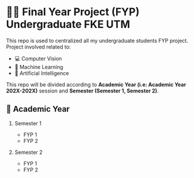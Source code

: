 # 🧑‍🎓 Final Year Project (FYP) Undergraduate FKE UTM 

This repo is used to centralized all my undergraduate students FYP project. Project involved related to: 

- 💻 Computer Vision
- 🤖 Machine Learning
- 🧠 Artificial Intelligence

This repo will be divided according to **Academic Year (i.e: Academic Year 202X-202X)** session and **Semester (Semester 1, Semester 2)**. 

## 📑 Academic Year 

1. Semester 1
   * FYP 1
   * FYP 2
    
2. Semester 2
   * FYP 1
   * FYP 2






